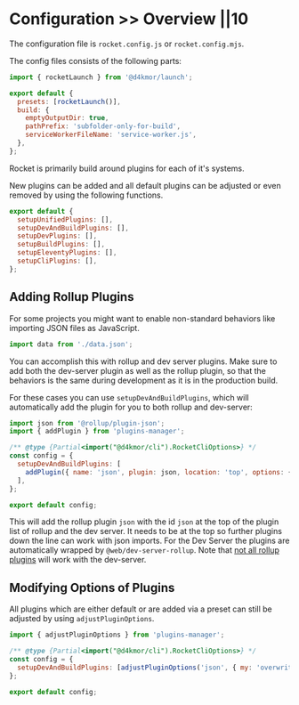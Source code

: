 # Configuration >> Overview ||10

The configuration file is `rocket.config.js` or `rocket.config.mjs`.

The config files consists of the following parts:

```js
import { rocketLaunch } from '@d4kmor/launch';

export default {
  presets: [rocketLaunch()],
  build: {
    emptyOutputDir: true,
    pathPrefix: 'subfolder-only-for-build',
    serviceWorkerFileName: 'service-worker.js',
  },
};
```

Rocket is primarily build around plugins for each of it's systems.

New plugins can be added and all default plugins can be adjusted or even removed by using the following functions.

```js
export default {
  setupUnifiedPlugins: [],
  setupDevAndBuildPlugins: [],
  setupDevPlugins: [],
  setupBuildPlugins: [],
  setupEleventyPlugins: [],
  setupCliPlugins: [],
};
```

## Adding Rollup Plugins

For some projects you might want to enable non-standard behaviors like importing JSON files as JavaScript.

```js
import data from './data.json';
```

You can accomplish this with rollup and dev server plugins. Make sure to add both the dev-server plugin as well as the rollup plugin, so that the behaviors is the same during development as it is in the production build.

For these cases you can use `setupDevAndBuildPlugins`, which will automatically add the plugin for you to both rollup and dev-server:

```js
import json from '@rollup/plugin-json';
import { addPlugin } from 'plugins-manager';

/** @type {Partial<import("@d4kmor/cli").RocketCliOptions>} */
const config = {
  setupDevAndBuildPlugins: [
    addPlugin({ name: 'json', plugin: json, location: 'top', options: { my: 'settings' } }),
  ],
};

export default config;
```

This will add the rollup plugin `json` with the id `json` at the top of the plugin list of rollup and the dev server. It needs to be at the top so further plugins down the line can work with json imports.
For the Dev Server the plugins are automatically wrapped by `@web/dev-server-rollup`. Note that [not all rollup plugins](https://modern-web.dev/docs/dev-server/plugins/rollup/#compatibility-with-rollup-plugins) will work with the dev-server.

## Modifying Options of Plugins

All plugins which are either default or are added via a preset can still be adjusted by using `adjustPluginOptions`.

```js
import { adjustPluginOptions } from 'plugins-manager';

/** @type {Partial<import("@d4kmor/cli").RocketCliOptions>} */
const config = {
  setupDevAndBuildPlugins: [adjustPluginOptions('json', { my: 'overwrite settings' })],
};

export default config;
```
